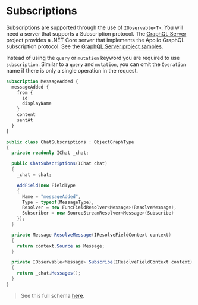 # Subscriptions

Subscriptions are supported through the use of `IObservable<T>`. You will need a server that
supports a Subscription protocol.  The [GraphQL Server](https://github.com/graphql-dotnet/server/)
project provides a .NET Core server that implements the Apollo GraphQL subscription protocol.
See the [GraphQL Server project samples](https://github.com/graphql-dotnet/server/tree/develop/samples).

Instead of using the `query` or `mutation` keyword you are required to use `subscription`.
Similar to a `query` and `mutation`, you can omit the `Operation` name if there is only a
single operation in the request.

```graphql
subscription MessageAdded {
  messageAdded {
    from {
      id
      displayName
    }
    content
    sentAt
  }
}
```

```csharp
public class ChatSubscriptions : ObjectGraphType
{
  private readonly IChat _chat;

  public ChatSubscriptions(IChat chat)
  {
    _chat = chat;

    AddField(new FieldType
    {
      Name = "messageAdded",
      Type = typeof(MessageType),
      Resolver = new FuncFieldResolver<Message>(ResolveMessage),
      Subscriber = new SourceStreamResolver<Message>(Subscribe)
    });
  }

  private Message ResolveMessage(IResolveFieldContext context)
  {
    return context.Source as Message;
  }

  private IObservable<Message> Subscribe(IResolveFieldContext context)
  {
    return _chat.Messages();
  }
}
```

> See this full schema [here](https://github.com/graphql-dotnet/graphql-dotnet/blob/master/src/GraphQL.Tests/Subscription/SubscriptionSchema.cs).
